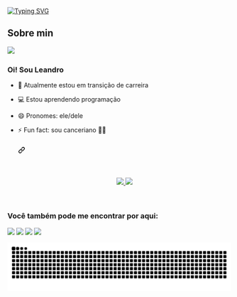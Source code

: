 [![Typing SVG](https://readme-typing-svg.herokuapp.com?font=Fira+Code&pause=1000&color=8200DB&width=435&lines=Oi,+eu+sou+o+Leandro!+;Desenvolvedor+Front+end+%E2%9D%8C;Desenvolvedor+Back+end+%E2%9D%8C;Desenvolvedor+Full+stack+%E2%9C%85)](https://git.io/typing-svg)
 
 
 <h2>Sobre min </h2>
<img src='https://komarev.com/ghpvc/?username=Henrytos&label=Profile%20views&color=8200db&style=flat'>

### Oi! Sou Leandro
- 🔭 Atualmente estou em transição de carreira
- 💻 Estou aprendendo programação
- 😄 Pronomes: ele/dele
- ⚡ Fun fact: sou canceriano 🤷‍♂️

    <div class="d-flex flex-justify-between">
      <div class="text-mono text-small mb-3">
        <a href="https://github.com/Leandroapolinario" class="no-underline Link--primary">
              <article class="markdown-body entry-content container-lg f5" itemprop="text">
      <h3 dir="auto">
        <a id="user-content-olá-eu-sou-leandro-apolinário-leite-" class="anchor" aria-hidden="true" tabindex="-1" href="#olá-eu-sou-leandro-apolinário-leite-" style="color: white;">
          <svg class="octicon octicon-link" viewBox="0 0 16 16" version="1.1" width="16" height="16" aria-hidden="true">
            <path d="m7.775 3.275 1.25-1.25a3.5 3.5 0 1 1 4.95 4.95l-2.5 2.5a3.5 3.5 0 0 1-4.95 0 .751.751 0 0 1 .018-1.042.751.751 0 0 1 1.042-.018 1.998 1.998 0 0 0 2.83 0l2.5-2.5a2.002 2.002 0 0 0-2.83-2.83l-1.25 1.25a.751.751 0 0 1-1.042-.018.751.751 0 0 1-.018-1.042Zm-4.69 9.64a1.998 1.998 0 0 0 2.83 0l1.25-1.25a.751.751 0 0 1 1.042.018.751.751 0 0 1 .018 1.042l-1.25 1.25a3.5 3.5 0 1 1-4.95-4.95l2.5-2.5a3.5 3.5 0 0 1 4.95 0 .751.751 0 0 1-.018 1.042.751.751 0 0 1-1.042.018 1.998 1.998 0 0 0-2.83 0l-2.5 2.5a1.998 1.998 0 0 0 0 2.83Z">
            </path>
          </svg>
        </a>
      </h3>
      <br><br>
      <div align="center" dir="auto">
        <a href="https://github.com/Leandroapolinario">
          <img height="180em" src="https://github-readme-stats.vercel.app/api?username=Leandroapolinario&show_icons=true&theme=midnight-purple&include_all_commits=true&count_private=true" style="max-width: 100%;">
          <img height="180em" src="https://github-readme-stats.vercel.app/api/top-langs/?username=Leandroapolinario&layout=compact&langs_count=7&theme=midnight-purple" style="max-width: 100%;">
        </a>
      </div>
      <br><br>

### Você também pode me encontrar por aqui:

  <a href="https://www.instagram.com/leandroapolinarioleite/" target="_blank"><img src="https://img.shields.io/badge/-Instagram-%23E4405F?style=for-the-badge&logo=instagram&logoColor=white" target="_blank"></a>
  <a href = "mailto:leandro.ap.leite@gmail.com"><img src="https://img.shields.io/badge/-Gmail-%23333?style=for-the-badge&logo=gmail&logoColor=white" target="_blank"></a>
  <a href="https://www.linkedin.com/in/leandroapleite/" target="_blank"><img src="https://img.shields.io/badge/-LinkedIn-%230077B5?style=for-the-badge&logo=linkedin&logoColor=white" target="_blank"></a> 
 <a href="https://web.dio.me/users/Leandro_ap_leite" target="_blank"><img src="https://img.shields.io/badge/-Meu%20Perfil%20Dio-%238a2be2?style=for-the-badge&logo=dio&logoColor=white" target="_blank"></a>
</div>
  </div>
</div>

<!-- TROCAR Henrytos para Leandroapolinario-->
![snk](https://github.com/Henrytos/Leandroapolinario/blob/output/github-contribution-grid-snake-dark.svg)

<!-- ![snk](https://github.com/Leandroapolinario/Leandroapolinario/blob/output/github-contribution-grid-snake-dark.svg) -->
